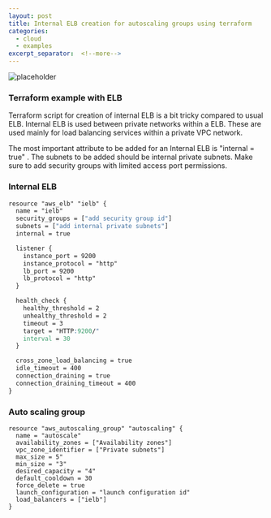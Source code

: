 ```yaml
---
layout: post
title: Internal ELB creation for autoscaling groups using terraform
categories:
  - cloud
  - examples
excerpt_separator:  <!--more-->
---
```


![placeholder](http://roshpr.net/blog/wp-content/uploads/2016/10/terraform_elb.png "Internal ELB creation for autoscaling groups using terraform")

### Terraform example with ELB

Terraform script for creation of internal ELB is a bit tricky compared to usual ELB. Internal 
ELB is used between private networks within a ELB. These are used mainly for load balancing 
services within a private VPC network.

The most important attribute to be added for an Internal ELB is "internal = true" . The subnets 
to be added should be internal private subnets. Make sure to add security groups with limited 
access port permissions.

### Internal ELB

```css
resource "aws_elb" "ielb" {
  name = "ielb"
  security_groups = ["add security group id"]
  subnets = ["add internal private subnets"]
  internal = true

  listener {
    instance_port = 9200
    instance_protocol = "http"
    lb_port = 9200
    lb_protocol = "http"
  }

  health_check {
    healthy_threshold = 2
    unhealthy_threshold = 2
    timeout = 3
    target = "HTTP:9200/"
    interval = 30
  }

  cross_zone_load_balancing = true
  idle_timeout = 400
  connection_draining = true
  connection_draining_timeout = 400
}
```

### Auto scaling group

```
resource "aws_autoscaling_group" "autoscaling" {
  name = "autoscale"
  availability_zones = ["Availability zones"]
  vpc_zone_identifier = ["Private subnets"]
  max_size = 5"
  min_size = "3"
  desired_capacity = "4"
  default_cooldown = 30
  force_delete = true
  launch_configuration = "launch configuration id"
  load_balancers = ["ielb"]
}
```
